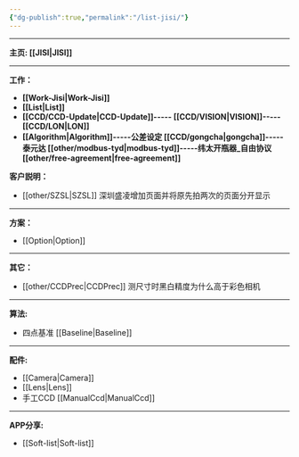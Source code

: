 ```yaml
---
{"dg-publish":true,"permalink":"/list-jisi/"}
---
```



---

**主页: [[JISI\|JISI]]**

---
**工作：**
- **[[Work-Jisi\|Work-Jisi]]**        
- **[[List\|List]]**
- **[[CCD/CCD-Update\|CCD-Update]]----- [[CCD/VISION\|VISION]]-----[[CCD/LON\|LON]]**
- **[[Algorithm\|Algorithm]]-----公差设定 [[CCD/gongcha\|gongcha]]-----泰元达 [[other/modbus-tyd\|modbus-tyd]]-----纬太开瓶器_自由协议 [[other/free-agreement\|free-agreement]]**

**客户説明：**
- [[other/SZSL\|SZSL]] 深圳盛凌增加页面并将原先拍两次的页面分开显示

---
**方案：**
- [[Option\|Option]]

---
**其它：**
- [[other/CCDPrec\|CCDPrec]] 测尺寸时黑白精度为什么高于彩色相机

---
**算法:**  
- 四点基准 [[Baseline\|Baseline]]

---
**配件:**
- [[Camera\|Camera]]
- [[Lens\|Lens]]
- 手工CCD [[ManualCcd\|ManualCcd]]

---
**APP分享:** 
- [[Soft-list\|Soft-list]]  


